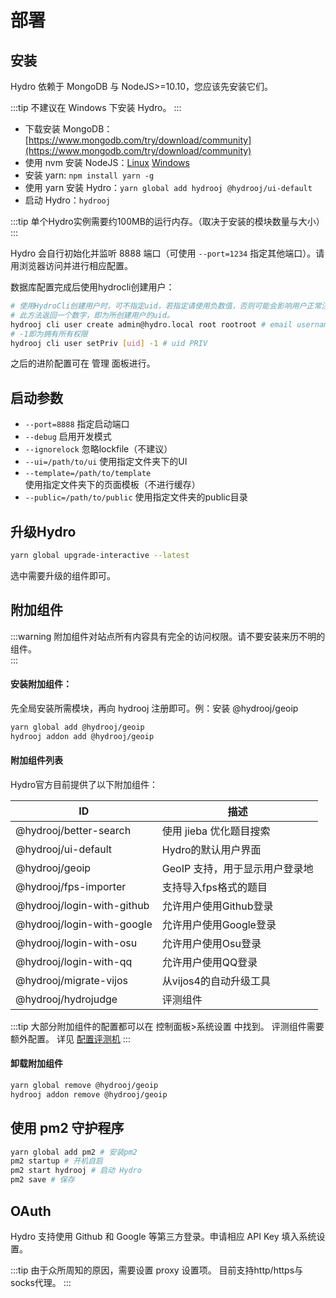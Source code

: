 # 部署

## 安装

Hydro 依赖于 MongoDB 与 NodeJS>=10.10，您应该先安装它们。 

:::tip
不建议在 Windows 下安装 Hydro。
:::

- 下载安装 MongoDB：[https://www.mongodb.com/try/download/community](https://www.mongodb.com/try/download/community)  
- 使用 nvm 安装 NodeJS：[Linux](https://nvm.sh/) [Windows](https://github.com/coreybutler/nvm-windows)  
- 安装 yarn: `npm install yarn -g`  
- 使用 yarn 安装 Hydro：`yarn global add hydrooj @hydrooj/ui-default`  
- 启动 Hydro：`hydrooj`  

:::tip
单个Hydro实例需要约100MB的运行内存。（取决于安装的模块数量与大小）  
:::

Hydro 会自行初始化并监听 8888 端口（可使用 `--port=1234` 指定其他端口）。请用浏览器访问并进行相应配置。  

数据库配置完成后使用hydrocli创建用户： 

```sh
# 使用HydroCli创建用户时，可不指定uid，若指定请使用负数值，否则可能会影响用户正常注册。
# 此方法返回一个数字，即为所创建用户的uid。
hydrooj cli user create admin@hydro.local root rootroot # email username password uid
# -1即为拥有所有权限
hydrooj cli user setPriv [uid] -1 # uid PRIV
```

之后的进阶配置可在 管理 面板进行。

## 启动参数

- `--port=8888` 指定启动端口  
- `--debug` 启用开发模式  
- `--ignorelock` 忽略lockfile（不建议）  
- `--ui=/path/to/ui` 使用指定文件夹下的UI  
- `--template=/path/to/template` 使用指定文件夹下的页面模板（不进行缓存）  
- `--public=/path/to/public` 使用指定文件夹的public目录  

## 升级Hydro

```sh
yarn global upgrade-interactive --latest
```

选中需要升级的组件即可。

## 附加组件

:::warning
附加组件对站点所有内容具有完全的访问权限。请不要安装来历不明的组件。  
:::

#### 安装附加组件：

先全局安装所需模块，再向 hydrooj 注册即可。例：安装 @hydrooj/geoip

```sh
yarn global add @hydrooj/geoip
hydrooj addon add @hydrooj/geoip
```

#### 附加组件列表

Hydro官方目前提供了以下附加组件：

| ID                         | 描述                           |
| -------------------------- | ------------------------------ |
| @hydrooj/better-search     | 使用 jieba 优化题目搜索        |
| @hydrooj/ui-default        | Hydro的默认用户界面            |
| @hydrooj/geoip             | GeoIP 支持，用于显示用户登录地 |
| @hydrooj/fps-importer      | 支持导入fps格式的题目          |
| @hydrooj/login-with-github | 允许用户使用Github登录         |
| @hydrooj/login-with-google | 允许用户使用Google登录         |
| @hydrooj/login-with-osu    | 允许用户使用Osu登录            |
| @hydrooj/login-with-qq     | 允许用户使用QQ登录             |
| @hydrooj/migrate-vijos     | 从vijos4的自动升级工具         |
| @hydrooj/hydrojudge        | 评测组件                       |

:::tip
大部分附加组件的配置都可以在 控制面板>系统设置 中找到。
评测组件需要额外配置。
详见 [配置评测机](judge.html)
:::

#### 卸载附加组件

```sh
yarn global remove @hydrooj/geoip
hydrooj addon remove @hydrooj/geoip
```

## 使用 pm2 守护程序  

```sh
yarn global add pm2 # 安装pm2
pm2 startup # 开机自启
pm2 start hydrooj # 启动 Hydro
pm2 save # 保存
```

## OAuth

Hydro 支持使用 Github 和 Google 等第三方登录。申请相应 API Key 填入系统设置。  

:::tip
由于众所周知的原因，需要设置 proxy 设置项。
目前支持http/https与socks代理。
:::
